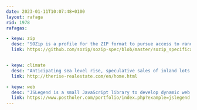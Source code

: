 ```yaml
---
date: 2023-01-11T10:07:48+0100
layout: rafaga
rid: 1978
rafagas:

- keyw: zip
  desc: "SOZip is a profile for the ZIP format to pursue access to random large compressed files without decompressing the whole file, like extensive zip collections of shapefiles, flatgeobuff, etc."
  link: https://github.com/sozip/sozip-spec/blob/master/sozip_specification.md


- keyw: climate
  desc: "Anticipating sea level rise, speculative sales of inland lots are starting"
  link: http://therise-realestate.com/en/home.html

- keyw: web
  desc: "JSLegend is a small JavaScript library to develop dynamic web map legends with HTML and CSS"
  link: https://www.postholer.com/portfolio/index.php?example=jslegend
---
```

